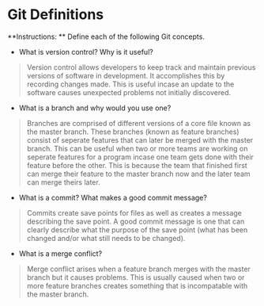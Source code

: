 # Git Definitions

**Instructions: ** Define each of the following Git concepts.

* What is version control?  Why is it useful? 

> Version control allows developers to keep track and maintain previous versions of software in development. It accomplishes this by recording changes made. This is useful incase an update to the software causes unexpected problems not initially discovered.

* What is a branch and why would you use one?

> Branches are comprised of different versions of a core file known as the master branch. These branches (known as feature branches) consist of seperate features that can later be merged with the master branch. This can be useful when two or more teams are working on seperate features for a program incase one team gets done with their feature before the other. This is because the team that finished first can merge their feature to the master branch now and the later team can merge theirs later.

* What is a commit? What makes a good commit message?

> Commits create save points for files as well as creates a message describing the save point. A good commit message is one that can clearly describe what the purpose of the save point (what has been changed and/or what still needs to be changed).

* What is a merge conflict?

> Merge conflict arises when a feature branch merges with the master branch but it causes problems. This is usually caused when two or more feature branches creates something that is incompatable with the master branch.


